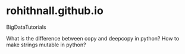 # rohithnall.github.io
BigDataTutorials

What is the difference between copy and deepcopy in python?
How to make strings mutable in python?
